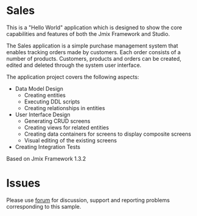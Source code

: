 # Sales
This is a "Hello World" application which is designed to show the core capabilities and features of both the Jmix Framework and Studio.

The Sales application is a simple purchase management system that enables tracking orders made by customers. Each order consists of a number of products. Customers, products and orders can be created, edited and deleted through the system user interface.

The application project covers the following aspects:

- Data Model Design
  - Creating entities
  - Executing DDL scripts
  - Creating relationships in entities
- User Interface Design
  - Generating CRUD screens
  - Creating views for related entities
  - Creating data containers for screens to display composite screens
  - Visual editing of the existing screens
- Creating Integration Tests

Based on Jmix Framework 1.3.2

# Issues
Please use [forum](https://forum.jmix.io/c/support/5) for discussion, support and reporting problems corresponding to this sample.
